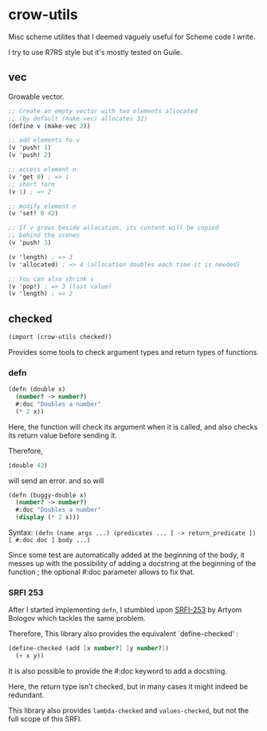 # crow-utils

Misc scheme utilites that I deemed vaguely useful for Scheme code I write.

I try to use R7RS style but it's mostly tested on Guile. 

## vec

Growable vector.

```scheme 
;; Create an empty vector with two elements allocated
;; (by default (make-vec) allocates 32)
(define v (make-vec 2))

;; add elements to v
(v 'push! 1)
(v 'push! 2)

;; access element n
(v 'get 0) ; => 1
;; short form
(v 1) ; => 2

;; modify element n
(v 'set! 0 42)

;; If v grows beside allocation, its content will be copied
;; behind the scenes
(v 'push! 3)

(v 'length) ; => 3
(v 'allocated) ; => 4 (allocation doubles each time it is needed)

;; You can also shrink v
(v 'pop!) ; => 3 (last value)
(v 'length) ; => 2
```

## checked

```scheme
(import (crow-utils checked))
```

Provides some tools to check argument types and return types of functions.

### defn

```scheme 
(defn (double x)
  (number? -> number?)
  #:doc "Doubles a number"
  (* 2 x))
```

Here, the function will check its argument when it is called, and also checks its return value before sending it.

Therefore, 

```scheme
(double 42)
```

will send an error. and so will 

```scheme
(defn (buggy-double x)
  (number? -> number?)
  #:doc "Doubles a number"
  (display (* 2 x)))
```

Syntax: `(defn (name args ...) (predicates ... [ -> return_predicate ]) [ #:doc doc ] body ...)`

Since some test are automatically added at the beginning of the body,
it messes up with the possibility of adding a docstring at the
beginning of the function ; the optional #:doc parameter allows to fix
that.


### SRFI 253

After I started implementing `defn`, I stumbled upon
[SRFI-253](https://srfi.schemers.org/srfi-253/) by Artyom Bologov
which tackles the same problem.

Therefore, This library also provides the equivalent `define-checked'
:

```scheme
(define-checked (add [x number?] [y number?])
  (+ x y))
```

It is also possible to provide the #:doc keyword to add a docstring.

Here, the return type isn't checked, but in many cases it might indeed
be redundant.

This library also provides `lambda-checked` and `values-checked`, but
not the full scope of this SRFI. 

